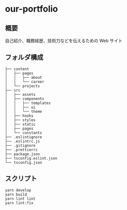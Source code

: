 # our-portfolio

## 概要

自己紹介、職務経歴、技術力などを伝えるための Web サイト

## フォルダ構成

```shell
├── content
│   ├── pages
│   │   ├── about
│   │   └── career
│   └── projects
├── src
│   ├── assets
│   ├── components
│   │   ├── templates
│   │   ├── ui
│   │   └── theme
│   ├── hooks
│   ├── styles
│   ├── static
│   ├── pages
│   └── constants
├── .eslintignore
├── .eslintrc.js
├── .gitignore
├── .prettierrc
├── package.json
├── tsconfig.eslint.json
└── tsconfig.json
```

## スクリプト

```shell
yarn develop
yarn build
yarn lint lint
yarn lint:fix
```
